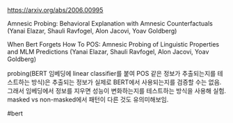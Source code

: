 https://arxiv.org/abs/2006.00995

Amnesic Probing: Behavioral Explanation with Amnesic Counterfactuals (Yanai Elazar, Shauli Ravfogel, Alon Jacovi, Yoav Goldberg)

When Bert Forgets How To POS: Amnesic Probing of Linguistic Properties and MLM Predictions (Yanai Elazar, Shauli Ravfogel, Alon Jacovi, Yoav Goldberg)

probing(BERT 임베딩에 linear classifier를 붙여 POS 같은 정보가 추출되는지를 테스트하는 방식)은 추출되는 정보가 실제로 BERT에서 사용되는지를 검증할 수는 없음. 그래서 임베딩에서 정보를 지우면 성능이 변화하는지를 테스트하는 방식을 사용해 실험. masked vs non-masked에서 패턴이 다른 것도 유의미해보임.

#bert 